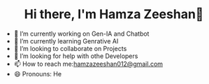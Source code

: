 <body>
  <div align="center">
    <h1> Hi there, I'm Hamza Zeeshan👋</h1>
  </div>




- 🔭 I’m currently working on Gen-IA and Chatbot
- 🌱 I’m currently learning Genrative AI
- 👯 I’m looking to collaborate on Projects
- 🤔 I’m looking for help with othe Developers
- 📫 How to reach me:hamzazeeshan012@gmail.com 
- 😄 Pronouns: He

